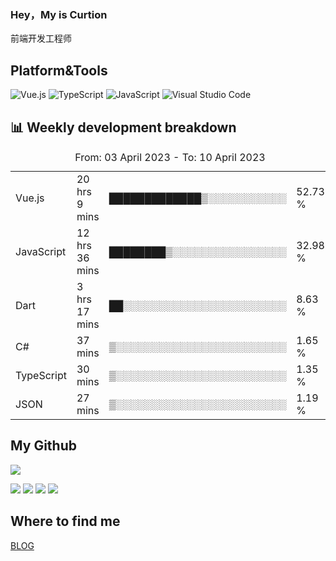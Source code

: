 ### Hey，My is Curtion
前端开发工程师
## Platform&Tools

![Vue.js](https://img.shields.io/badge/-Vue.js-4FC08D?style=flat-square&logo=Vue.js&logoColor=white)
![TypeScript](https://img.shields.io/badge/-TypeScript-007ACC?style=flat-square&logo=typescript&logoColor=white)
![JavaScript](https://img.shields.io/badge/-JavaScript-F7DF1E?style=flat-square&logo=javascript&logoColor=black)
![Visual Studio Code](https://img.shields.io/badge/-VSCode-007ACC?style=flat-square&logo=Visual-Studio-Code&logoColor=white)

## 📊 Weekly development breakdown

<!--START_SECTION:waka-->

<table><caption>From: 03 April 2023 - To: 10 April 2023</caption><tr><td>Vue.js</td><td>20 hrs 9 mins</td><td>█████████████▒░░░░░░░░░░░</td><td>52.73 %</td></tr><tr><td>JavaScript</td><td>12 hrs 36 mins</td><td>████████▒░░░░░░░░░░░░░░░░</td><td>32.98 %</td></tr><tr><td>Dart</td><td>3 hrs 17 mins</td><td>██░░░░░░░░░░░░░░░░░░░░░░░</td><td>8.63 %</td></tr><tr><td>C#</td><td>37 mins</td><td>▒░░░░░░░░░░░░░░░░░░░░░░░░</td><td>1.65 %</td></tr><tr><td>TypeScript</td><td>30 mins</td><td>▒░░░░░░░░░░░░░░░░░░░░░░░░</td><td>1.35 %</td></tr><tr><td>JSON</td><td>27 mins</td><td>▒░░░░░░░░░░░░░░░░░░░░░░░░</td><td>1.19 %</td></tr></table>

<!--END_SECTION:waka-->

## My Github

![](http://github-profile-summary-cards.vercel.app/api/cards/profile-details?username=curtion&theme=nord_bright)

![](http://github-profile-summary-cards.vercel.app/api/cards/stats?username=curtion&theme=nord_bright)
![](http://github-profile-summary-cards.vercel.app/api/cards/productive-time?username=curtion&theme=nord_bright&utcOffset=8)
![](http://github-profile-summary-cards.vercel.app/api/cards/repos-per-language?username=curtion&theme=nord_bright)
![](http://github-profile-summary-cards.vercel.app/api/cards/most-commit-language?username=curtion&theme=nord_bright)

## Where to find me

[BLOG](https://blog.3gxk.net)

